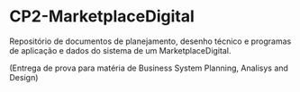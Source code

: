 # CP2-MarketplaceDigital
Repositório de documentos de planejamento, desenho técnico e programas de aplicação e dados do sistema de um MarketplaceDigital.

(Entrega de prova para matéria de Business System Planning, Analisys and Design)

